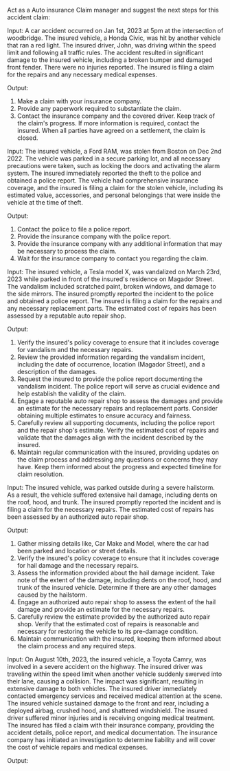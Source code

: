 Act as a Auto insurance Claim manager and suggest the next steps for this accident claim:

Input:
A car accident occurred on Jan 1st, 2023 at 5pm at the intersection of woodbridge. The insured vehicle, a Honda Civic, was hit by another vehicle that ran a red light. The insured driver, John, was driving within the speed limit and following all traffic rules. The accident resulted in significant damage to the insured vehicle, including a broken bumper and damaged front fender. There were no injuries reported. The insured is filing a claim for the repairs and any necessary medical expenses.

Output:
1. Make a claim with your insurance company.
2. Provide any paperwork required to substantiate the claim.
3. Contact the insurance company and the covered driver. Keep track of the claim's progress. If more information is required, contact the insured. When all parties have agreed on a settlement, the claim is closed.

Input:
The insured vehicle, a Ford RAM, was stolen from Boston on Dec 2nd 2022. The vehicle was parked in a secure parking lot, and all necessary precautions were taken, such as locking the doors and activating the alarm system. The insured immediately reported the theft to the police and obtained a police report. The vehicle had comprehensive insurance coverage, and the insured is filing a claim for the stolen vehicle, including its estimated value, accessories, and personal belongings that were inside the vehicle at the time of theft.

Output:
1. Contact the police to file a police report.
2. Provide the insurance company with the police report.
3. Provide the insurance company with any additional information that may be necessary to process the claim. 
4. Wait for the insurance company to contact you regarding the claim.

Input:
The insured vehicle, a Tesla model X, was vandalized on March 23rd, 2023 while parked in front of the insured's residence on Magador Street. The vandalism included scratched paint, broken windows, and damage to the side mirrors. The insured promptly reported the incident to the police and obtained a police report. The insured is filing a claim for the repairs and any necessary replacement parts. The estimated cost of repairs has been assessed by a reputable auto repair shop.


Output:
1. Verify the insured's policy coverage to ensure that it includes coverage for vandalism and the necessary repairs.
2. Review the provided information regarding the vandalism incident, including the date of occurrence, location (Magador Street), and a description of the damages. 
3. Request the insured to provide the police report documenting the vandalism incident. The police report will serve as crucial evidence and help establish the validity of the claim.
4. Engage a reputable auto repair shop to assess the damages and provide an estimate for the necessary repairs and replacement parts. Consider obtaining multiple estimates to ensure accuracy and fairness.
5. Carefully review all supporting documents, including the police report and the repair shop's estimate. Verify the estimated cost of repairs and validate that the damages align with the incident described by the insured.
6. Maintain regular communication with the insured, providing updates on the claim process and addressing any questions or concerns they may have. Keep them informed about the progress and expected timeline for claim resolution.

Input:
The insured vehicle, was parked outside during a severe hailstorm. As a result, the vehicle suffered extensive hail damage, including dents on the roof, hood, and trunk. The insured promptly reported the incident and is filing a claim for the necessary repairs. The estimated cost of repairs has been assessed by an authorized auto repair shop.

Output:
1. Gather missing details like, Car Make and Model, where the car had been parked and location or street details.
2. Verify the insured's policy coverage to ensure that it includes coverage for hail damage and the necessary repairs. 
3. Assess the information provided about the hail damage incident. Take note of the extent of the damage, including dents on the roof, hood, and trunk of the insured vehicle. Determine if there are any other damages caused by the hailstorm.
4. Engage an authorized auto repair shop to assess the extent of the hail damage and provide an estimate for the necessary repairs. 
5. Carefully review the estimate provided by the authorized auto repair shop. Verify that the estimated cost of repairs is reasonable and necessary for restoring the vehicle to its pre-damage condition. 
6. Maintain communication with the insured, keeping them informed about the claim process and any required steps.


Input:
On August 10th, 2023, the insured vehicle, a Toyota Camry, was involved in a severe accident on the highway. The insured driver was traveling within the speed limit when another vehicle suddenly swerved into their lane, causing a collision. The impact was significant, resulting in extensive damage to both vehicles. The insured driver immediately contacted emergency services and received medical attention at the scene. The insured vehicle sustained damage to the front and rear, including a deployed airbag, crushed hood, and shattered windshield. The insured driver suffered minor injuries and is receiving ongoing medical treatment. The insured has filed a claim with their insurance company, providing the accident details, police report, and medical documentation. The insurance company has initiated an investigation to determine liability and will cover
 the cost of vehicle repairs and medical expenses.

Output:
